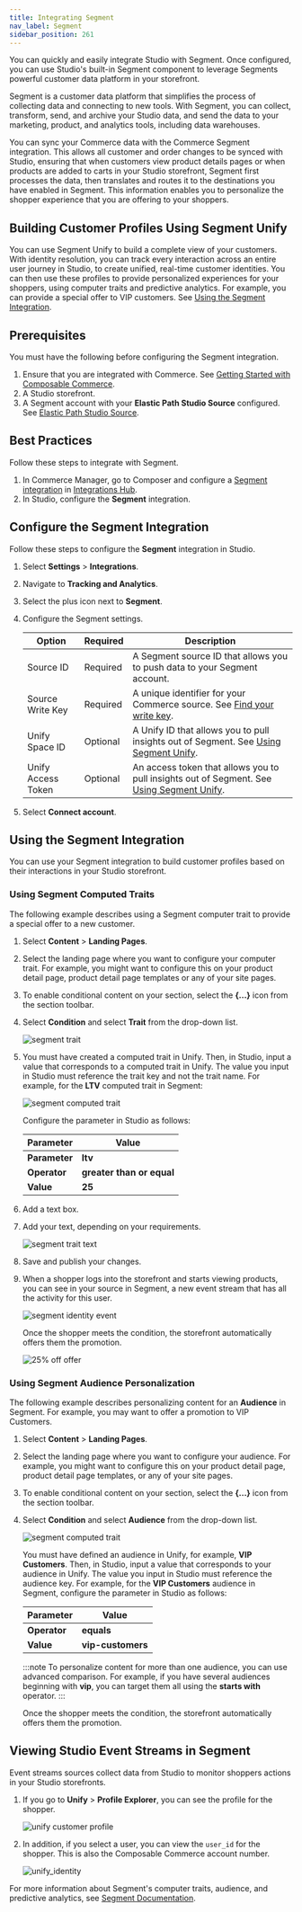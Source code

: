 ```yaml
---
title: Integrating Segment
nav_label: Segment
sidebar_position: 261
---
```


You can quickly and easily integrate Studio with Segment. Once configured, you can use Studio's built-in Segment component to leverage Segments powerful customer data platform in your storefront.

Segment is a customer data platform that simplifies the process of collecting data and connecting to new tools. With Segment, you can collect, transform, send, and archive your Studio data, and send the data to your marketing, product, and analytics tools, including data warehouses.

You can sync your Commerce data with the Commerce Segment integration. This allows all customer and order changes to be synced with Studio, ensuring that when customers view product details pages or when products are added to carts in your Studio storefront, Segment first processes the data, then translates and routes it to the destinations you have enabled in Segment. This information enables you to personalize the shopper experience that you are offering to your shoppers.

## Building Customer Profiles Using Segment Unify

You can use Segment Unify to build a complete view of your customers. With identity resolution, you can track every interaction across an entire user journey in Studio, to create unified, real-time customer identities. You can then use these profiles to provide personalized experiences for your shoppers, using computer traits and predictive analytics. For example, you can provide a special offer to VIP customers. See [Using the Segment Integration](#using-the-segment-integration).

## Prerequisites

You must have the following before configuring the Segment integration.

1. Ensure that you are integrated with Commerce. See [Getting Started with Composable Commerce](/docs/studio/getting-started-with-epcc).
2. A Studio storefront.
3. A Segment account with your **Elastic Path Studio Source** configured. See [Elastic Path Studio Source](https://segment.com/docs/connections/sources/catalog/cloud-apps/elastic-path-cx-studio/).

## Best Practices

Follow these steps to integrate with Segment.

1. In Commerce Manager, go to Composer and configure a [Segment integration](/docs/composer/integration-hub/customer-management/segment) in [Integrations Hub](/docs/composer/integration-hub/integrations-hub).
2. In Studio, configure the **Segment** integration.

## Configure the Segment Integration

Follow these steps to configure the **Segment** integration in Studio.

1. Select **Settings** > **Integrations**.
2. Navigate to **Tracking and Analytics**.
3. Select the plus icon next to **Segment**.
4. Configure the Segment settings.

   | Option             | Required | Description                                                                                                                                               | 
    |--------------------|----------|-----------------------------------------------------------------------------------------------------------------------------------------------------------|
   | Source ID          | Required | A Segment source ID that allows you to push data to your Segment account.                                                                                 |
   | Source Write Key   | Required | A unique identifier for your Commerce source. See [Find your write key](https://segment.com/docs/getting-started/02-simple-install/#find-your-write-key). |
   | Unify Space ID     | Optional | A Unify ID that allows you to pull insights out of Segment. See [Using Segment Unify](#using-segment-unify).                                              |
   | Unify Access Token | Optional | An access token that allows you to pull insights out of Segment. See [Using Segment Unify](#using-segment-unify).                                              |                                                                               |

5. Select **Connect account**.

## Using the Segment Integration

You can use your Segment integration to build customer profiles based on their interactions in your Studio storefront.

### Using Segment Computed Traits

The following example describes using a Segment computer trait to provide a special offer to a new customer.

1. Select **Content** > **Landing Pages**.
2. Select the landing page where you want to configure your computer trait. For example, you might want to configure this on your product detail page, product detail page templates or any of your site pages.
3. To enable conditional content on your section, select the **\{...}** icon from the section toolbar.
4. Select **Condition** and select **Trait** from the drop-down list.

   ![segment trait](/assets/segment_trait.png)
5. You must have created a computed trait in Unify. Then, in Studio, input a value that corresponds to  a computed trait in Unify. The value you input in Studio must reference the trait key and not the trait name. For example, for the **LTV** computed trait in Segment:

   ![segment computed trait](/assets/segment_computed_trait.png)

   Configure the parameter in Studio as follows:

   | Parameter     | Value                     |
   |---------------|---------------------------|
   | **Parameter** | **ltv**                   |
   | **Operator**  | **greater than or equal** |
   | **Value**     | **25**                    |
6. Add a text box.
7. Add your text, depending on your requirements.

   ![segment trait text](/assets/segment_text.png)
8. Save and publish your changes.
9. When a shopper logs into the storefront and starts viewing products, you can see in your source in Segment, a new event stream that has all the activity for this user.

   ![segment identity event](/assets/segment_identity_event.png)

   Once the shopper meets the condition, the storefront automatically offers them the promotion.

   ![25% off offer](/assets/segment_offer.png)

### Using Segment Audience Personalization

The following example describes personalizing content for an **Audience** in Segment. For example, you may want to offer a promotion to VIP Customers.

1. Select **Content** > **Landing Pages**.
2. Select the landing page where you want to configure your audience. For example, you might want to configure this on your product detail page, product detail page templates, or any of your site pages.
3. To enable conditional content on your section, select the **\{...}** icon from the section toolbar.
4. Select **Condition** and select **Audience** from the drop-down list.

   ![segment computed trait](/assets/segment_audience.png)

   You must have defined an audience in Unify, for example, **VIP Customers**. Then, in Studio, input a value that corresponds to your audience in Unify. The value you input in Studio must reference the audience key. For example, for the **VIP Customers** audience in Segment, configure the parameter in Studio as follows:

   | Parameter            | Value             |
      |----------------------|-------------------|
   | **Operator**         | **equals**        |
   | **Value**            | **vip-customers** |

   :::note
   To personalize content for more than one audience, you can use advanced comparison. For example, if you have several audiences beginning with **vip**, you can target them all using the **starts with** operator.
   :::

   Once the shopper meets the condition, the storefront automatically offers them the promotion.

## Viewing Studio Event Streams in Segment

Event streams sources collect data from Studio to monitor shoppers actions in your Studio storefronts.

1. If you go to **Unify** > **Profile Explorer**, you can see the profile for the shopper.

   ![unify customer profile](/assets/unify_profile.png)
2. In addition, if you select a user, you can view the `user_id` for the shopper. This is also the Composable Commerce account number.

   ![unify_identity](/assets/unify_id.png)

For more information about Segment's computer traits, audience, and predictive analytics, see [Segment Documentation](https://segment.com/docs/).
